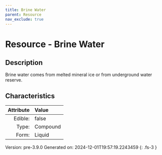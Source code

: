 ```yaml
---
title: Brine Water
parent: Resource
nav_exclude: true
---
```

# Resource - Brine Water

## Description
Brine water comes from melted mineral ice or from underground water reserve.

## Characteristics

| Attribute      | Value |
|--------:|:------|
|Edible:|false|
|Type:|Compound|
|Form:|Liquid|
 



    

Version: pre-3.9.0 Generated on: 2024-12-01T19:57:19.2243459
{: .fs-3 }
